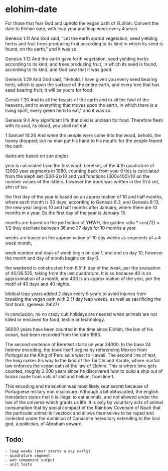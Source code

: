 # elohim-date

For those that fear God and uphold the vegan oath of ELohim. Convert the date to Elohim date, with leap year and leap week every 4 years

Genesis 1:11 And God said, "Let the earth sprout vegetation, seed yielding herbs and fruit trees producing fruit according to its kind in which its seed is found, on the earth," and it was so.

Genesis 1:12 And the earth gave forth vegetation, seed yielding herbs according to its kind, and trees producing fruit, in which its seed is found, according to its kind, and God saw that it was good.

Genesis 1:29 And God said, "Behold, I have given you every seed bearing herb, which is upon the surface of the entire earth, and every tree that has seed bearing fruit; it will be yours for food.

Gensis 1:30 And to all the beasts of the earth and to all the fowl of the heavens, and to everything that moves upon the earth, in which there is a living spirit, every green herb to eat," and it was so.

Genesis 9:4 Any significant life that died is unclean for food.  Therefore flesh with its soul, its blood, you shall not eat.

1 Samuel 14:26 And when the people were come into the wood, behold, the honey dropped; but no man put his hand to his mouth: for the people feared the oath.

dates are based on sun angles

year is calculated from the first word: beretset, of the 4'th quadrature of 12000 year segments in 1980, counting back from year 0
this is calculated from the aleph set (200-2)x10 and yud functions (300x400)/10 on the number values of the letters, however the book was written in the 3'rd set, shin of tav. 

the first day of the year is based on an approximation of 10 and half months, where each month is 30 days, according to Genesis 8:3, and Genesis 8:13, the new year begins 10 and half months after January, where there are 10 months in a year.  So the first day of the year is January 15.

months are based on the perfection of YHWH, the golden ratio * cos(72) = 1/2
they oscillate between 36 and 37 days for 10 months a year.

weeks are based on the approximation of 10 day weeks as segments of a 4 week month,

week number and days of week begin on day 1, and end on day 10, however the month and day of month begins on day 0.

the weekend is constructed from 6.5'th day of the week, per the evaluation of 40/36.525, taking from the last quadrature.  It is so because 40 is an approximation of a month, and 400 is an approximation of the year, per the motif of 40 days and 40 nights. 

biblical leap years added 2 days every 8 years to avoid injuries from breaking the vegan oath with 2 11 day leap weeks, as well as sacrificing the first born. (genesis 29:27)

In conclusion, no no crazy cult holidays are needed when animals are not killed or enslaved for food, textile or technology.

36000 years have been counted in the time since Elohim, the law of his ocean, had been recorded from the date 1980.

The second sentence of Beretset starts on year 24000. In the base 24 hebrew encoding, the book itself begins by referencing Mexico from Portugal as the King of Peru sails west to Hawaii. The second line of text, the king makes his way to the land of the Tai Chi and Karate, where martial law enforces the vegan oath of the law of Elohim. This is where time gets counted, roughly 2,000 years since he discovered how to build a ship out of bricks made from vats of shit and helium, from line 1.  

This encoding and translation was most likely kept secret because of Portuguese military non disclosure.  Although a bit obfuscated, the english translation states that it is illegal to eat animals, and not allowed under the law of the universe which grants us life.  It is only by voluntary acts of animal consumption that by social compact of the Rainbow Covenant of Noah that the particular animal is livestock and allows themselves to be raped and molested under the dominion of Canaanite hereditary extending to the lord god, a politician, of Abraham onward.

## Todo: 
    - leap weeks (year starts a day early)
    - quadrature segment 
    - web component output
    - unit tests
